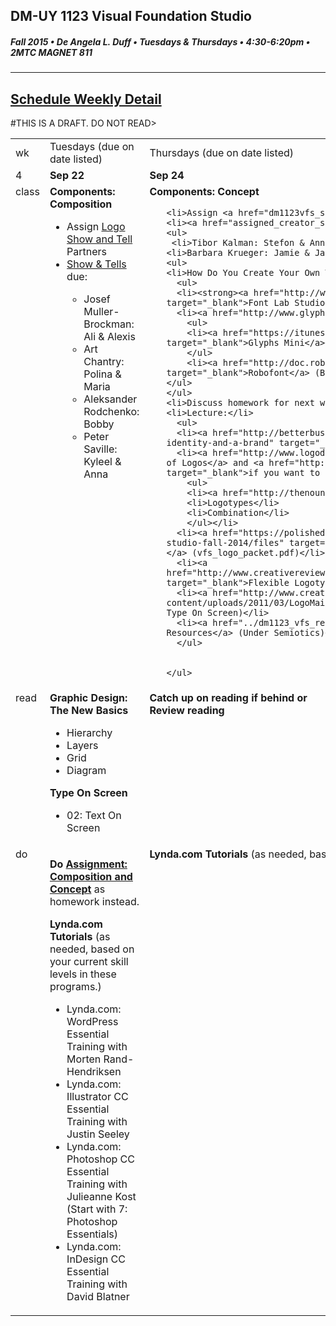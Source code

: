 ## DM-UY 1123 Visual Foundation Studio
##### Fall 2015 • De Angela L. Duff • Tuesdays & Thursdays • 4:30-6:20pm • 2MTC MAGNET 811 
---

## [Schedule Weekly Detail](dm1123_schedule_overview.md)
#THIS IS A DRAFT. DO NOT READ>
<table>
<tr>
<td>wk</td>
<td>Tuesdays (due on date listed)</td>
<td>Thursdays (due on date listed)</td>
</tr>
<!-- dates -->
<tr>
  <td valign="top">4</td>
  <td valign="top"><strong>Sep 22</strong></td>
  <td valign="top"><strong>Sep 24</strong></td>
</tr>
<!-- class -->
<tr>
  <td valign="top" width="4%">class</td>
  <td valign="top" width="48%"><strong>Components: Composition</strong>
  <ul>
  <li>Assign <a href="dm1123vfs_show_and_tells.md">Logo Show and Tell</a> Partners</li>
  <li><a href="assigned_creator_show_and_tells.md">Show &amp; Tells</a> due:</li>
    <ul>
     <li>Josef Muller-Brockman: Ali & Alexis</li>
    <li>Art Chantry: Polina & Maria</li>
    <li>Aleksander Rodchenko: Bobby</li>
    <li>Peter Saville: Kyleel & Anna</li>
    </ul>
  </ul>

  </td>
  <td valign="top" width="48%"><strong>Components: Concept</strong>
    <ul>
 
    <li>Assign <a href="dm1123vfs_show_and_tells.md">Logo Show and Tell</a> Partners</li>
    <li><a href="assigned_creator_show_and_tells.md">Show &amp; Tells</a> due:</li>
    <ul>
     <li>Tibor Kalman: Stefon & Anna</li>
    <li>Barbara Krueger: Jamie & Jaiwei</li>
    <ul>
    <li>How Do You Create Your Own Typefaces? 
      <ul>
      <li><strong><a href="http://www.fontlab.com/font-editor/fontlab-studio/" target="_blank">Font Lab Studio<br>(Fontographer successor)</a></strong></li>
      <li><a href="http://www.glyphsapp.com/" target="_blank">Glyphs</a></li>
        <ul>
        <li><a href="https://itunes.apple.com/gb/app/glyphs-mini/id469036911?mt=12" target="_blank">Glyphs Mini</a></li>
        </ul>
        <li><a href="http://doc.robofont.com/documentation/welcome-to-robofont/" target="_blank">Robofont</a> (Built using Python)
    </ul>
    </ul>
    <li>Discuss homework for next week</li>
    <li>Lecture:</li>
      <ul>
      <li><a href="http://betterbusinessbrand.com/the-differences-between-a-logo-an-identity-and-a-brand" target="_blank">The difference between a brand and a logo</a></li>
      <li><a href="http://www.logodesignsource.com/types.html" target="_blank">3 Basic Types of Logos</a> and <a href="http://www.nodinx.com/5-basic-types-of-logos/" target="_blank">if you want to get technical, there is actually 5</a>
        <ul>
        <li><a href="http://thenounproject.com/" target="_blank">Icons / Symbols</a></li>
        <li>Logotypes</li>
        <li>Combination</li>
        </ul></li>
      <li><a href="https://polishedsolid.basecamphq.com/projects/12353075-visual-foundation-studio-fall-2014/files" target="_blank">Versions (different) vs. Variations (similar)</a> (vfs_logo_packet.pdf)</li>
      <li><a href="http://www.creativereview.co.uk/images/uploads/2013/07/aol_wolff_olins_2009_0.jpg" target="_blank">Flexible Logotypes</a> (152-153 Type On Screen)</li>
      <li><a href="http://www.creativeapplications.net/wp-content/uploads/2011/03/LogoMain2.jpg" target="_blank">Generative Logotypes</a> (154-155 Type On Screen)</li>
      <li><a href="../dm1123_vfs_recommended_resources.md" target="_blank">Additional Resources</a> (Under Semiotics)</li>
      </ul>
    

    </ul>
  </td>
</tr>

<!-- read -->
<tr>
  <td valign="top">read</td>
  
  <td valign="top">
  <strong>Graphic Design: The New Basics</strong>
  <ul>
  <li>Hierarchy</li>
  <li>Layers</li>
  <li>Grid</li>
  <li>Diagram</li>
  </ul>
  <strong>Type On Screen</strong>
  <ul>
  <li>02: Text On Screen</li>
  </ul>
</td>
<td valign="top"><strong>Catch up on reading if behind or<br>Review reading</strong></td>
</tr>

<!-- do -->
<tr>
  <td valign="top">do</td>
  <td valign="top"><p><strong>Do <a href="dm1123_concept.md">Assignment: Composition and Concept</a></strong> as homework instead.</p>
  <strong>Lynda.com Tutorials</strong> (as needed, based on your current skill levels in these programs.)
  <ul>
  <li>Lynda.com: WordPress Essential Training with Morten Rand-Hendriksen</li>
  <li>Lynda.com: Illustrator CC Essential Training with Justin Seeley</li>
  <li>Lynda.com: Photoshop CC Essential Training with Julieanne Kost (Start with 7: Photoshop Essentials)</li>
  <li>Lynda.com: InDesign CC Essential Training with David Blatner</li>
  </ul></td>
  <td valign="top">
  <strong>Lynda.com Tutorials</strong> (as needed, based on your current skill levels in these programs.)</td>
</tr>
</table>